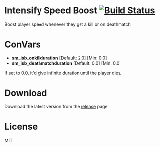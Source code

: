 # Intensify Speed Boost [![Build Status](https://travis-ci.org/RumbleFrog/Intensify-Speed-Boost.svg?branch=master)](https://travis-ci.org/RumbleFrog/Intensify-Speed-Boost)
Boost player speed whenever they get a kill or on deathmatch


# ConVars

- **sm_isb_onkillduration** [Default: 2.0] [Min: 0.0]
- **sm_isb_deathmatchduration** [Default: 0.0] [Min: 0.0]

If set to 0.0, it'd give infinite duration until the player dies.

# Download 

Download the latest version from the [release](https://github.com/RumbleFrog/Intensify-Speed-Boost/releases) page

# License

MIT
